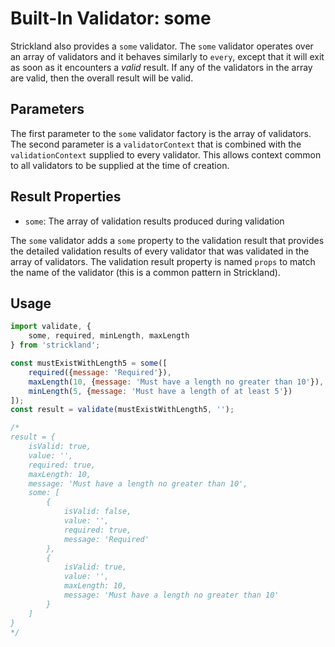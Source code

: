 # Built-In Validator: some

Strickland also provides a `some` validator. The `some` validator operates over an array of validators and it behaves similarly to `every`, except that it will exit as soon as it encounters a *valid* result. If any of the validators in the array are valid, then the overall result will be valid.

## Parameters

The first parameter to the `some` validator factory is the array of validators. The second parameter is a `validatorContext` that is combined with the `validationContext` supplied to every validator. This allows context common to all validators to be supplied at the time of creation.

## Result Properties

* `some`: The array of validation results produced during validation

The `some` validator adds a `some` property to the validation result that provides the detailed validation results of every validator that was validated in the array of validators. The validation result property is named `props` to match the name of the validator (this is a common pattern in Strickland).

## Usage

``` jsx
import validate, {
    some, required, minLength, maxLength
} from 'strickland';

const mustExistWithLength5 = some([
    required({message: 'Required'}),
    maxLength(10, {message: 'Must have a length no greater than 10'}),
    minLength(5, {message: 'Must have a length of at least 5'})
]);
const result = validate(mustExistWithLength5, '');

/*
result = {
    isValid: true,
    value: '',
    required: true,
    maxLength: 10,
    message: 'Must have a length no greater than 10',
    some: [
        {
            isValid: false,
            value: '',
            required: true,
            message: 'Required'
        },
        {
            isValid: true,
            value: '',
            maxLength: 10,
            message: 'Must have a length no greater than 10'
        }
    ]
}
*/
```
